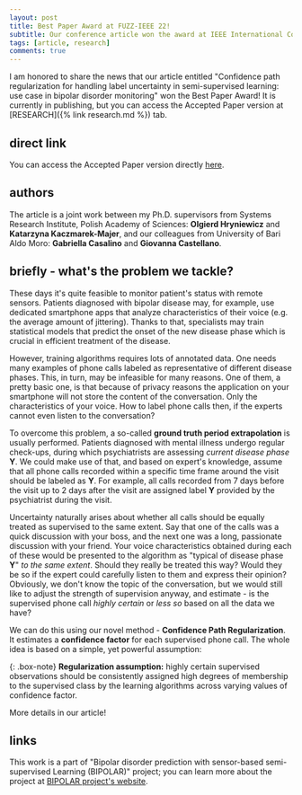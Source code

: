 ```yaml
---
layout: post
title: Best Paper Award at FUZZ-IEEE 22!
subtitle: Our conference article won the award at IEEE International Conference on Fuzzy Systems.
tags: [article, research]
comments: true
---
```


I am honored to share the news that our article entitled "Confidence path regularization for handling label uncertainty in semi-supervised learning: use case in bipolar disorder monitoring" won the Best Paper Award! It is currently in publishing, but you can access the Accepted Paper version at
[RESEARCH]({% link research.md %}) tab.

## direct link

You can access the Accepted Paper version directly 
<a href="/pdfs/KmitaCasalinoCastellanoHryniewiczKaczmarekMajer2022AcceptedPaper.pdf" class="image fit" target="_blank">here</a>.

## authors

The article is a joint work between my Ph.D. supervisors from Systems Research Institute, Polish Academy of Sciences: **Olgierd Hryniewicz** and **Katarzyna Kaczmarek-Majer**,
and our colleagues from University of Bari Aldo Moro: **Gabriella Casalino** and **Giovanna Castellano**.

## briefly - what's the problem we tackle?

These days it's quite feasible to monitor patient's status with remote sensors.
Patients diagnosed with bipolar disease may, for example, use dedicated smartphone apps that analyze characteristics of their voice (e.g. the average amount of jittering).
Thanks to that, specialists may train statistical models that predict the onset of the new disease phase which is crucial in efficient treatment of the disease.

However, training algorithms requires lots of annotated data.
One needs many examples of phone calls labeled as representative of different disease phases.
This, in turn, may be infeasible for many reasons.
One of them, a pretty basic one, is that because of privacy reasons the application on your smartphone will not store the content of the conversation.
Only the characteristics of your voice.
How to label phone calls then, if the experts cannot even listen to the conversation?

To overcome this problem, a so-called **ground truth period extrapolation** is usually performed.
Patients diagnosed with mental illness undergo regular check-ups, during which psychiatrists are assessing *current disease phase* **Y**.
We could make use of that, and based on expert's knowledge, assume that all phone calls recorded within a specific time frame around the visit should be labeled as **Y**.
For example, all calls recorded from 7 days before the visit up to 2 days after the visit are assigned label **Y** provided by the psychiatrist during the visit.

Uncertainty naturally arises about whether all calls should be equally treated as supervised to the same extent.
Say that one of the calls was a quick discussion with your boss, and the next one was a long, passionate discussion with your friend.
Your voice characteristics obtained during each of these would be presented to the algorithm as "typical of disease phase **Y**" *to the same extent*.
Should they really be treated this way? Would they be so if the expert could carefully listen to them and express their opinion?
Obviously, we don't know the topic of the conversation, but we would still like to adjust the strength of supervision anyway, and estimate - is the supervised
phone call *highly certain* or *less so* based on all the data we have?

We can do this using our novel method - **Confidence Path Regularization**. It estimates a **confidence factor** for each supervised phone call. The whole idea is based on a simple, yet powerful assumption:

{: .box-note}
**Regularization assumption:** highly certain supervised observations should
be consistently assigned high degrees of membership to the
supervised class by the learning algorithms across varying values
of confidence factor.

More details in our article!

## links

This work is a part of "Bipolar disorder prediction with sensor-based semi-supervised Learning (BIPOLAR)" project;
you can learn more about the project at [BIPOLAR project's website](http://bipolar.ibspan.waw.pl/Home.html).
